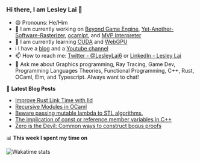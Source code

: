 ### Hi there, I am Lesley Lai 👋
- 😄 Pronouns: He/Him
- 🚧 I am currently working on [Beyond Game Engine](https://github.com/Beyond-Engine/Beyond-Game-Engine), [Yet-Another-Software-Rasterizer](https://github.com/LesleyLai/Yet-Another-Software-Rasterizer), [ocamlpt](https://github.com/LesleyLai/ocamlpt), and [MVP Interpreter](https://github.com/LesleyLai/mvp)
- 📖 I am currently learning [CUDA](https://developer.nvidia.com/cuda-zone) and [WebGPU](https://gpuweb.github.io/gpuweb/)
- ℹ️ I have a [blog](https://lesleylai.info/) and a [Youtube channel](https://www.youtube.com/channel/UCw6w2apOo7DuUoDz0vHAVxQ)
- 📫 How to reach me: [Twitter - @LesleyLai6](https://twitter.com/LesleyLai6) or [LinkedIn - Lesley Lai](https://www.linkedin.com/in/lesley-lai/)
- 💬 Ask me about Graphics programming, Ray Tracing, Game Dev, Programming Languages Theories, Functional Programming, C++, Rust, OCaml, Elm, and Typescript. Always want to chat!

📕 **Latest Blog Posts**
<!-- BLOG-POST-LIST:START -->
- [Improve Rust Link Time with lld](https://www.lesleylai.info/en/improve-rust-link-time-with-lld)
- [Recursive Modules in OCaml](https://www.lesleylai.info/en/recursive_modules_in_ocaml)
- [Beware passing mutable lambda to STL algorithms.](https://www.lesleylai.info/en/mutable-lambda-in-algorithms)
- [The implication of const or reference member variables in C++](https://www.lesleylai.info/en/const-and-reference-member-variables)
- [Zero is the Devil: Common ways to construct bogus proofs](https://www.lesleylai.info/en/zero-is-the-devil)
<!-- BLOG-POST-LIST:END -->


📊 **This week I spent my time on**

![Wakatime stats](https://github-readme-stats-taupe-two.vercel.app/api/wakatime?username=lesleylai&hide_title=true&hide_border=true&langs_count=5)
